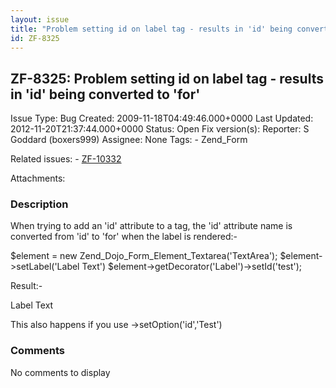```yaml
---
layout: issue
title: "Problem setting id on label tag - results in 'id' being converted to 'for'"
id: ZF-8325
---
```


ZF-8325: Problem setting id on label tag - results in 'id' being converted to 'for'
-----------------------------------------------------------------------------------

 Issue Type: Bug Created: 2009-11-18T04:49:46.000+0000 Last Updated: 2012-11-20T21:37:44.000+0000 Status: Open Fix version(s): 
 Reporter:  S Goddard (boxers999)  Assignee:  None  Tags: - Zend\_Form
 
 Related issues: - [ZF-10332](/issues/browse/ZF-10332)
 
 Attachments: 
### Description

When trying to add an 'id' attribute to a tag, the 'id' attribute name is converted from 'id' to 'for' when the label is rendered:-

$element = new Zend\_Dojo\_Form\_Element\_Textarea('TextArea'); $element->setLabel('Label Text') $element->getDecorator('Label')->setId('test');

Result:-

Label Text

This also happens if you use ->setOption('id','Test')

 

 

### Comments

No comments to display